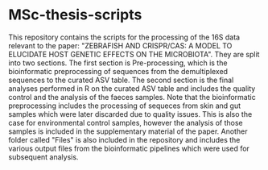 # MSc-thesis-scripts
This repository contains the scripts for the processing of the 16S data relevant to the paper: "ZEBRAFISH AND CRISPR/CAS: A MODEL TO ELUCIDATE HOST GENETIC EFFECTS ON THE MICROBIOTA". 
They are split into two sections. 
The first section is Pre-processing, which is the bioinformatic preprocessing of sequences from the demultiplexed sequences to the curated ASV table. 
The second section is the final analyses performed in R on the curated ASV table and includes the quality control and the analysis of the faeces samples. 
Note that the bioinformatic preprocessing includes the processing of sequeces from skin and gut samples which were later discarded due to quality issues. This is also the case for environmental control samples, however the analysis of those samples is included in the supplementary material of the paper. 
Another folder called "Files" is also included in the repository and includes the various output files from the bioinformatic pipelines which were used for subsequent analysis.

